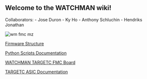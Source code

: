 ## Welcome to the WATCHMAN wiki!
Collaborators:  -
Jose Duron -
Ky Ho -
Anthony Schluchin -
Hendriks Jonathan

![wm fmc mz](https://user-images.githubusercontent.com/40073656/46117333-621e1e00-c19c-11e8-9b54-3056f2dfa8e0.jpg)


[Firmware Structure](https://github.com/WMidlab/WATCHMAN/wiki/Firmware-Structure)

[Python Scripts Documentation](https://github.com/WMidlab/WATCHMAN/wiki/Python-Scripts)

[WATCHMAN TARGETC FMC Board](https://github.com/WMidlab/WATCHMAN/wiki/TARGETC-FMC-Prototype-Board)

[TARGETC ASIC Documentation](https://github.com/WMidlab/WATCHMAN/wiki/TARGETC-ASIC-Documentation)

